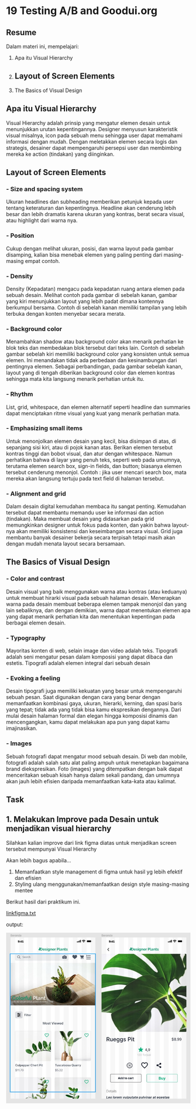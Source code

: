 # 19 Testing A/B and Goodui.org

## Resume
Dalam materi ini, mempelajari:
1. Apa itu Visual Hierarchy
2. ## Layout of Screen Elements
3. The Basics of Visual Design

## Apa itu Visual Hierarchy
Visual Hierarchy adalah prinsip yang mengatur elemen desain untuk menunjukkan urutan kepentingannya. Designer menyusun karakteristik visual misalnya, icon pada 
sebuah menu sehingga user dapat memahami informasi dengan mudah. Dengan meletakkan elemen secara logis dan strategis, desainer dapat mempengaruhi persepsi user 
dan membimbing mereka ke action (tindakan) yang diinginkan.

## Layout of Screen Elements
### - Size and spacing system
Ukuran headlines dan subheading memberikan petunjuk kepada user tentang keteraturan dan kepentingnya. Headline akan cenderung lebih besar dan lebih dramatis karena 
ukuran yang kontras, berat secara visual, atau highlight dari warna nya.

### - Position
Cukup dengan melihat ukuran, posisi, dan warna layout pada gambar disamping, kalian bisa menebak elemen yang paling penting dari masing-masing empat contoh.

### - Density
Density (Kepadatan) mengacu pada kepadatan ruang antara elemen pada sebuah desain. Melihat contoh pada gambar di sebelah kanan, gambar yang kiri menunjukkan
layout yang lebih padat dimana kontennya berkumpul bersama. Contoh di sebelah kanan memiliki tampilan yang lebih terbuka dengan konten menyebar secara merata.

### - Background color
Menambahkan shadow atau background color akan menarik perhatian ke blok teks dan membedakan blok tersebut dari teks lain. Contoh di sebelah gambar sebelah kiri
memiliki background color yang konsisten untuk semua elemen. Ini menandakan tidak ada perbedaan dan kesinambungan dari pentingnya elemen. Sebagai perbandingan, 
pada gambar sebelah kanan, layout yang di tengah diberikan background color dan elemen kontras sehingga mata kita langsung menarik perhatian untuk itu.

### - Rhythm
List, grid, whitespace, dan elemen alternatif seperti headline dan summaries dapat menciptakan ritme visual yang kuat yang menarik perhatian mata.

### - Emphasizing small items
Untuk menonjolkan elemen desain yang kecil, bisa disimpan di atas, di sepanjang sisi kiri, atau di pojok kanan atas. Berikan elemen tersebut kontras tinggi dan 
bobot visual, dan atur dengan whitespace. Namun perhatikan bahwa di layar yang penuh teks, seperti web pada umumnya, terutama elemen search box, sign-in fields, 
dan button; biasanya elemen tersebut cenderung menonjol. Contoh : jika user mencari search box, mata mereka akan langsung tertuju pada text field di halaman tersebut.

### - Alignment and grid
Dalam desain digital kemudahan membaca itu sangat penting. Kemudahan tersebut dapat membantu memandu user ke informasi dan action (tindakan). Maka membuat desain 
yang didasarkan pada grid memungkinkan designer untuk fokus pada konten, dan yakin bahwa layout-nya akan memiliki konsistensi dan keseimbangan secara visual.
Grid juga membantu banyak desainer bekerja secara terpisah tetapi masih akan dengan mudah menata layout secara bersamaan.

## The Basics of Visual Design
### - Color and contrast
Desain visual yang baik menggunakan warna atau kontras (atau keduanya) untuk membuat hirarki visual pada sebuah halaman desain. Menerapkan warna pada desain membuat 
beberapa elemen tampak menonjol dan yang lain sebaliknya, dan dengan demikian, warna dapat menentukan elemen apa yang dapat menarik perhatian kita dan menentukan 
kepentingan pada berbagai elemen desain.

### - Typography
Mayoritas konten di web, selain image dan  video adalah teks. Tipografi adalah seni mengatur pesan dalam komposisi yang dapat dibaca dan estetis. Tipografi adalah 
elemen integral dari sebuah desain

### - Evoking a feeling
Desain tipografi juga memiliki kekuatan yang besar untuk mempengaruhi sebuah pesan. Saat digunakan dengan cara yang benar dengan memanfaatkan kombinasi gaya, 
ukuran, hierarki, kerning, dan spasi baris yang tepat; tidak ada yang tidak bisa kamu ekspresikan dengannya. Dari mulai desain halaman formal dan elegan hingga 
komposisi dinamis dan mencengangkan, kamu dapat melakukan apa pun yang dapat kamu imajinasikan.

### - Images
Sebuah fotografi dapat mengatur mood sebuah desain. Di web dan mobile, fotografi adalah salah satu alat paling ampuh untuk menetapkan bagaimana brand diekspresikan.
Foto (images) yang ditempatkan dengan baik dapat menceritakan sebuah kisah hanya dalam sekali pandang, dan umumnya akan jauh lebih efisien daripada memanfaatkan 
kata-kata atau kalimat.


## Task
## 1. Melakukan Improve pada Desain untuk menjadikan visual hierarchy
Silahkan kalian improve dari link figma diatas untuk menjadikan screen tersebut mempunyai Visual Hierarchy

Akan lebih bagus apabila…
1. Memanfaatkan style management di figma untuk hasil yg lebih efektif dan efisien
2. Styling ulang menggunakan/memanfaatkan design style masing-masing mentee



Berikut hasil dari praktikum ini.

[linkfigma.txt](./praktikum/linkfigma.txt)

output:

![ss](./screenshots/ss.jpg)



